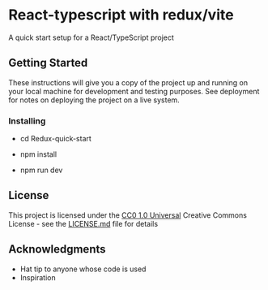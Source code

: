 # React-typescript with redux/vite

A quick start setup for a React/TypeScript project

## Getting Started

These instructions will give you a copy of the project up and running on
your local machine for development and testing purposes. See deployment
for notes on deploying the project on a live system.

### Installing

- cd Redux-quick-start

- npm install

- npm run dev


## License

This project is licensed under the [CC0 1.0 Universal](LICENSE.md)
Creative Commons License - see the [LICENSE.md](LICENSE.md) file for
details

## Acknowledgments

  - Hat tip to anyone whose code is used
  - Inspiration
